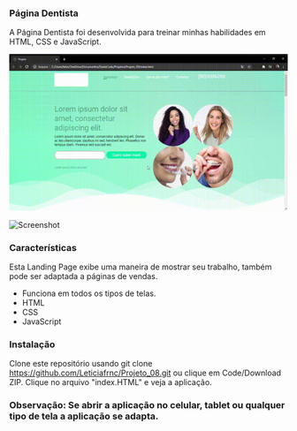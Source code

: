 ### Página Dentista

A Página Dentista foi desenvolvida para treinar minhas habilidades em HTML, CSS e JavaScript.

![Screenshot](Projeto08.gif)

![Screenshot](Projeto08mobile.gif)

### Características
Esta Landing Page exibe uma maneira de mostrar seu trabalho, também pode ser adaptada a páginas de vendas. 
- Funciona em todos os tipos de telas.
- HTML
- CSS
- JavaScript

### Instalação 

Clone este repositório usando git clone https://github.com/Leticiafrnc/Projeto_08.git ou clique em Code/Download ZIP.
Clique no arquivo "index.HTML" e veja a aplicação.

### Observação: Se abrir a aplicação no celular, tablet ou qualquer tipo de tela a aplicação se adapta.
